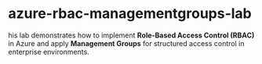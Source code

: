 # azure-rbac-managementgroups-lab
his lab demonstrates how to implement **Role-Based Access Control (RBAC)** in Azure and apply **Management Groups** for structured access control in enterprise environments.
